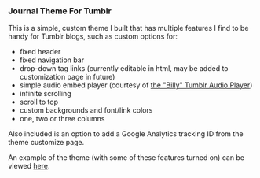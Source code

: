 ### Journal Theme For Tumblr

This is a simple, custom theme I built that has multiple features I find to be handy for Tumblr blogs, such as custom options for:

- fixed header
- fixed navigation bar
- drop-down tag links (currently editable in html, may be added to customization page in future)
- simple audio embed player (courtesy of [the "Billy" Tumblr Audio Player](http://www.sheepproductions.com/billy))
- infinite scrolling
- scroll to top
- custom backgrounds and font/link colors
- one, two or three columns

Also included is an option to add a Google Analytics tracking ID from the theme customize page.

An example of the theme (with some of these features turned on) can be viewed [here](http://www.journal--theme.tumblr.com).
